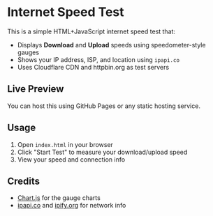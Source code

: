 # Internet Speed Test

This is a simple HTML+JavaScript internet speed test that:
- Displays **Download** and **Upload** speeds using speedometer-style gauges
- Shows your IP address, ISP, and location using `ipapi.co`
- Uses Cloudflare CDN and httpbin.org as test servers

## Live Preview
You can host this using GitHub Pages or any static hosting service.

## Usage
1. Open `index.html` in your browser
2. Click "Start Test" to measure your download/upload speed
3. View your speed and connection info

## Credits
- [Chart.js](https://www.chartjs.org/) for the gauge charts
- [ipapi.co](https://ipapi.co/) and [ipify.org](https://www.ipify.org/) for network info
